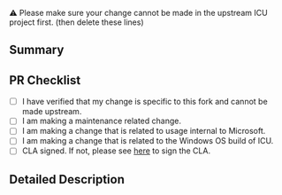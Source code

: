:warning: Please make sure your change cannot be made in the upstream ICU project first.
(then delete these lines)

<!--
Thanks for creating a pull request! We appreciate you taking the time to contribute!

Please note that this is a fork of ICU that contains changes for the following:
- Maintenance related changes.
- Changes that are required for usage internal to Microsoft.
- Changes that are needed for the Windows OS build of ICU.
- Changes to address the set of locales provided by Windows NLS compared to ICU.

Before creating any pull request, please ensure that your change is related to one of the above reasons.

Any other changes, bug fixes, improvements, enhancements, etc. should be made in the upstream project here:
https://github.com/unicode-org/icu

-->

<!-- Enter a brief description/summary of your PR here. What does it fix, what does it change, how was it tested... -->
## Summary

<!-- Please review the items on the PR checklist before submitting-->
## PR Checklist
* [ ] I have verified that my change is specific to this fork and cannot be made upstream.
* [ ] I am making a maintenance related change.
* [ ] I am making a change that is related to usage internal to Microsoft.
* [ ] I am making a change that is related to the Windows OS build of ICU.
* [ ] CLA signed. If not, please see [here](https://cla.opensource.microsoft.com/microsoft/icu) to sign the CLA.

<!-- Provide a more detailed description of the PR, other things fixed or any additional comments/features here -->
## Detailed Description
